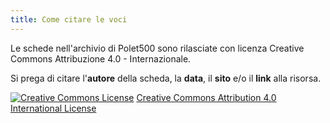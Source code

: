 ```yaml
---
title: Come citare le voci
---
```


Le schede nell'archivio di Polet500 sono rilasciate con licenza Creative Commons Attribuzione 4.0 - Internazionale.

Si prega di citare l'**autore** della scheda, la **data**, il **sito** e/o il **link** alla risorsa.

<a rel="license" href="http://creativecommons.org/licenses/by/4.0/"><img alt="Creative Commons License" style="border-width:0" src="https://i.creativecommons.org/l/by/4.0/88x31.png" /></a>  <a rel="license" href="http://creativecommons.org/licenses/by/4.0/">Creative Commons Attribution 4.0 International License</a>